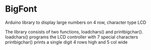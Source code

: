 # BigFont
Arduino library to display large numbers on 4 row, character type LCD

The library consists of two functions, loadchars() and printbigchar().  
   loadchars() programs the LCD controller with 7 special characters
   printbigchar() prints a single digit 4 rows high and 5 col wide 
